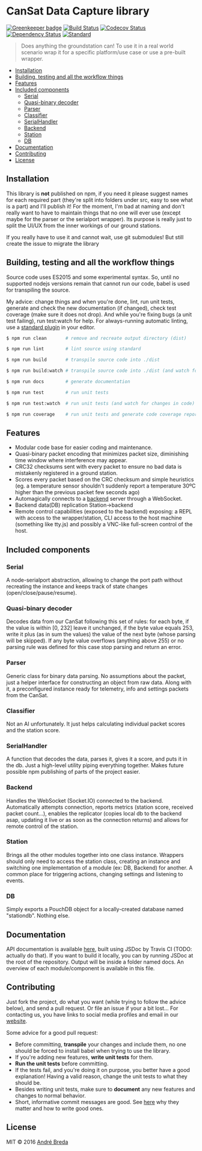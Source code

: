 # CanSat Data Capture library

[![Greenkeeper badge](https://badges.greenkeeper.io/cansat-icarus/capture-lib.svg)](https://greenkeeper.io/)
[![Build Status][travis-image]][travis-url]
[![Codecov Status][codecov-image]][codecov-url]
[![Dependency Status][depstat-image]][depstat-url]
[![Standard][standard-image]][standard-url]
> Does anything the groundstation can! To use it in a real world scenario wrap it for a specific platform/use case or use a pre-built wrapper.

<!-- START doctoc generated TOC please keep comment here to allow auto update -->
<!-- DON'T EDIT THIS SECTION, INSTEAD RE-RUN doctoc TO UPDATE -->


- [Installation](#installation)
- [Building, testing and all the workflow things](#building-testing-and-all-the-workflow-things)
- [Features](#features)
- [Included components](#included-components)
  - [Serial](#serial)
  - [Quasi-binary decoder](#quasi-binary-decoder)
  - [Parser](#parser)
  - [Classifier](#classifier)
  - [SerialHandler](#serialhandler)
  - [Backend](#backend)
  - [Station](#station)
  - [DB](#db)
- [Documentation](#documentation)
- [Contributing](#contributing)
- [License](#license)

<!-- END doctoc generated TOC please keep comment here to allow auto update -->

## Installation

This library is **not** published on npm, if you need it please suggest names for each required part (they're split into folders under src, easy to see what is a part) and I'll publish it! For the moment, I'm bad at naming and don't really want to have to maintain things that no one will ever use (except maybe for the parser or the serialport wrapper).
Its purpose is really just to split the UI/UX from the inner workings of our ground stations.

If you really have to use it and cannot wait, use git submodules! But still create the issue to migrate the library

## Building, testing and all the workflow things

Source code uses ES2015 and some experimental syntax. So, until no supported nodejs versions remain that cannot run our code, babel is used for transpiling the source.

My advice: change things and when you're done, lint, run unit tests, generate and check the new documentation (if changed), check test coverage (make sure it does not drop). And while you're fixing bugs (a unit test failing), run test:watch for help. For always-running automatic linting, use a [standard plugin](https://github.com/feross/standard#text-editor-plugins) in your editor.

```bash
$ npm run clean       # remove and recreate output directory (dist)

$ npm run lint        # lint source using standard

$ npm run build       # transpile source code into ./dist

$ npm run build:watch # transpile source code into ./dist (and watch for changes in code)

$ npm run docs        # generate documentation

$ npm run test        # run unit tests

$ npm run test:watch  # run unit tests (and watch for changes in code)

$ npm run coverage    # run unit tests and generate code coverage report
```

## Features

- Modular code base for easier coding and maintenance.
- Quasi-binary packet encoding that minimizes packet size, diminishing time window where interference may appear.
- CRC32 checksums sent with every packet to ensure no bad data is mistakenly registered in a ground station.
- Scores every packet based on the CRC checksum and simple heuristics (eg. a temperature sensor shouldn't suddenly report a temperature 30ºC higher than the previous packet few seconds ago)
- Automagically connects to a [backend](https://github.com/cansat-icarus/backend) server through a WebSocket.
- Backend data(DB) replication Station->backend
- Remote control capabilities (exposed to the backend) exposing: a REPL with access to the wrapper/station, CLI access to the host machine (something like tty.js) and possibly a VNC-like full-screen control of the host.

## Included components
### Serial

A node-serialport abstraction, allowing to change the port path without recreating the instance and keeps track of state changes (open/close/pause/resume).

### Quasi-binary decoder

Decodes data from our CanSat following this set of rules: for each byte, if the value is within [0, 232] leave it unchanged, if the byte value equals 253, write it plus (as in sum the values) the value of the next byte (whose parsing will be skipped).
If any byte value overflows (anything above 255) or no parsing rule was defined for this case stop parsing and return an error.

### Parser

Generic class for binary data parsing. No assumptions about the packet, just a helper interface for constructing an object from raw data. Along with it, a preconfigured instance ready for telemetry, info and settings packets from the CanSat.

### Classifier

Not an AI unfortunately. It just helps calculating individual packet scores and the station score.

### SerialHandler

A function that decodes the data, parses it, gives it a score, and puts it in the db. Just a high-level utility piping everything together. Makes future possible npm publishing of parts of the project easier.

### Backend

Handles the WebSocket (Socket.IO) connected to the backend. Automatically attempts connection, reports metrics (station score, received packet count...), enables the replicator (copies local db to the backend asap, updating it live or as soon as the connection returns) and allows for remote control of the station.

### Station

Brings all the other modules together into one class instance. Wrappers should only need to access the station class, creating an instance and switching one implementation of a module (ex: DB, Backend) for another. A common place for triggering actions, changing settings and listening to events.

### DB

Simply exports a PouchDB object for a locally-created database named "stationdb". Nothing else.

## Documentation

API documentation is available [here](https://cansat-icarus.github.io/capture-lib), built using JSDoc by Travis CI (TODO: actually do that). If you want to build it locally, you can by running JSDoc at the root of the repository. Output will be inside a folder named docs. An overview of each module/component is available in this file.

## Contributing

Just fork the project, do what you want (while trying to follow the advice below), and send a pull request. Or file an issue if your a bit lost... For contacting us, you have links to social media profiles and email in our [website](https://cansat-icarus.github.io/).

Some advice for a good pull request:
- Before committing, **transpile** your changes and include them, no one should be forced to install babel when trying to use the library.
- If you're adding new features, **write unit tests** for them.
- **Run the unit tests** before committing.
- If the tests fail, and you're doing it on purpose, you better have a good explanation! Having a valid reason, change the unit tests to what they should be.
- Besides writing unit tests, make sure to **document** any new features and changes to normal behavior.
- Short, informative commit messages are good. See [here](http://chris.beams.io/posts/git-commit/) why they matter and how to write good ones.


## License

MIT © 2016 [André Breda](https://github.com/addobandre)

[travis-url]: https://travis-ci.org/cansat-icarus/capture-lib
[travis-image]: https://img.shields.io/travis/cansat-icarus/capture-lib.svg?style=flat

[codecov-url]: https://codecov.io/github/cansat-icarus/capture-lib
[codecov-image]: https://img.shields.io/codecov/c/github/cansat-icarus/capture-lib.svg?style=flat

[depstat-url]: https://david-dm.org/cansat-icarus/capture-lib
[depstat-image]: https://david-dm.org/cansat-icarus/capture-lib.svg?style=flat

[download-image]: http://img.shields.io/npm/dm/capture-lib.svg?style=flat

[standard-image]: https://img.shields.io/badge/code%20style-standard-brightgreen.svg?style=flat
[standard-url]: http://standardjs.com/
